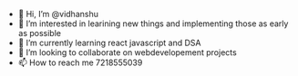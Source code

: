 - 👋 Hi, I’m @vidhanshu
- 👀 I’m interested in learining new things and implementing those as early as possible
- 🌱 I’m currently learning react javascript and DSA
- 💞️ I’m looking to collaborate on webdevelopement projects
- 📫 How to reach me 7218555039

<!---
vidhanshu/vidhanshu is a ✨ special ✨ repository because its `README.md` (this file) appears on your GitHub profile.
You can click the Preview link to take a look at your changes.
--->
